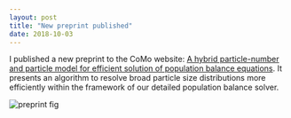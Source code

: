 ```yaml
---
layout: post
title: "New preprint published"
date: 2018-10-03
---
```


<div class="blurb"> 
  <p>
    I published a new preprint to the CoMo website: 
    <a href="http://como.ceb.cam.ac.uk/index.php?Page=Preprints&No=211">A hybrid particle-number and particle model for efficient solution of population balance equations</a>. 
    It presents an algorithm to resolve broad particle size distributions more efficiently 
    within the framework of our detailed population balance solver. 
  </p>
  
  ![preprint fig]("https://github.com/aab64/aab64.github.io/images/c4e_preprint_211.png")
</div>
